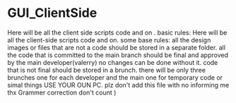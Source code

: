 # GUI_ClientSide
Here will be all the client side scripts code and on .
basic rules: 
Here will be all the client-side scripts code and on. some base rules: all the design images or files that are not a code should be stored in a separate folder. all the code that is committed to the main branch should be final and approved by the main developer(valerry) no changes can be done without it. code that is not final should be stored in a brunch. there will be only three brunches one for each developer and the main one for temporary code or simal things USE YOUR OUN PC. plz don't add this file with no informing me thx Grammer correction don't count )
